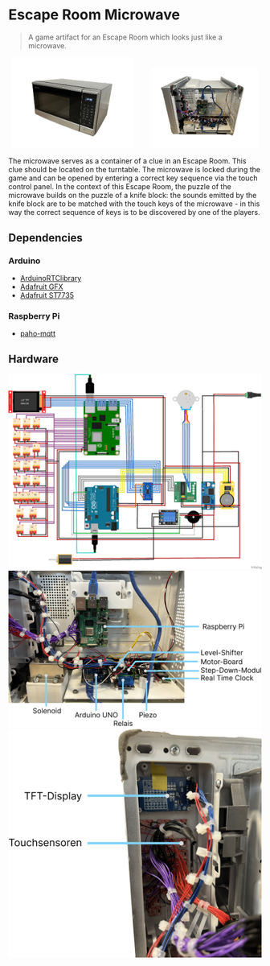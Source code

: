 # Escape Room Microwave
> A game artifact for an Escape Room which looks just like a microwave.
<p align="center">
  <img alt="Light" src="res/microwave.png" width="48%">
&nbsp; &nbsp; &nbsp; &nbsp;
  <img alt="Dark" src="res/microwave_opened.png" width="42%">
</p>

The microwave serves as a container of a clue in an Escape Room. This clue
should be located on the turntable. The microwave is locked during the game and can be opened by entering a correct key sequence via the touch control panel.
In the context of this Escape Room, the puzzle of the microwave builds on
the puzzle of a knife block: the sounds emitted by the knife block are to be matched with
the touch keys of the microwave - in this way the correct sequence of keys is to be discovered by one of the players.


## Dependencies
### Arduino
- [ArduinoRTClibrary](https://github.com/chrisfryer78/ArduinoRTClibrary)
- [Adafruit GFX](https://github.com/adafruit/Adafruit-GFX-Library)
- [Adafruit ST7735](https://github.com/adafruit/Adafruit-ST7735-Library)

### Raspberry Pi
- [paho-mqtt](https://pypi.org/project/paho-mqtt/)

## Hardware
<img src="res/schematic.png" />
<img src="res/description_hardware.png" />
<img src="res/description_display_touch.png" />
